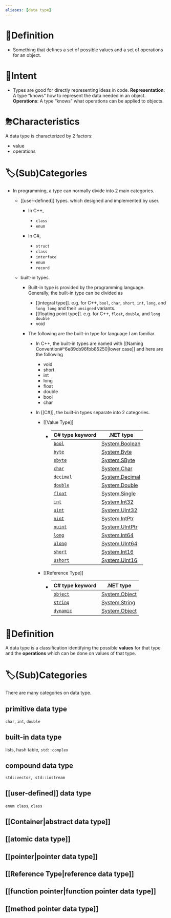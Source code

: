```yaml
---
aliases: [data type]
---
```


# 📝Definition
- Something that defines a set of possible values and a set of operations for an object.

# 🎯Intent
- Types are good for directly representing ideas in code.
**Representation**: A type “knows” how to represent the data needed in an object.
**Operations**: A type “knows” what operations can be applied to objects.

# ⛈Characteristics
A data type is characterized by 2 factors:
- value
- operations

# 🏷(Sub)Categories
- In programming, a type can normally divide into 2 main categories.
    - [[user-defined]] types. which designed and implemented by user.
        - In C++,
            - `class`
            - `enum`
            
        - In C#,
            - `struct`
            - `class`
            - `interface`
            - `enum`
            - `record`
            
    - built-in types.
        - Built-in type is provided by the programming language. Generally, the built-in type can be divided as
            - [[integral type]]. e.g. for C++, `bool`, `char`, `short`, `int`, `long`, and `long long` and their `unsigned` variants.
            - [[floating point type]]. e.g. for C++, `float`, `double`, and `long double`
            - void
            
        - The following are the built-in type for language I am familiar.
            - In C++, the built-in types are named with [[Naming Convention#^6e89cb96fbb85250|lower case]] and here are the following
                - void
                - short
                - int
                - long
                - float
                - double
                - bool
                - char
                
            - In [[C#]], the built-in types separate into 2 categories.
                - [[Value Type]]
                    - | C# type keyword                                              | .NET type                                                    |
                      | ------------------------------------------------------------ | ------------------------------------------------------------ |
                      | [`bool`](https://docs.microsoft.com/en-us/dotnet/csharp/language-reference/builtin-types/bool) | [System.Boolean](https://docs.microsoft.com/en-us/dotnet/api/system.boolean) |
                      | [`byte`](https://docs.microsoft.com/en-us/dotnet/csharp/language-reference/builtin-types/integral-numeric-types) | [System.Byte](https://docs.microsoft.com/en-us/dotnet/api/system.byte) |
                      | [`sbyte`](https://docs.microsoft.com/en-us/dotnet/csharp/language-reference/builtin-types/integral-numeric-types) | [System.SByte](https://docs.microsoft.com/en-us/dotnet/api/system.sbyte) |
                      | [`char`](https://docs.microsoft.com/en-us/dotnet/csharp/language-reference/builtin-types/char) | [System.Char](https://docs.microsoft.com/en-us/dotnet/api/system.char) |
                      | [`decimal`](https://docs.microsoft.com/en-us/dotnet/csharp/language-reference/builtin-types/floating-point-numeric-types) | [System.Decimal](https://docs.microsoft.com/en-us/dotnet/api/system.decimal) |
                      | [`double`](https://docs.microsoft.com/en-us/dotnet/csharp/language-reference/builtin-types/floating-point-numeric-types) | [System.Double](https://docs.microsoft.com/en-us/dotnet/api/system.double) |
                      | [`float`](https://docs.microsoft.com/en-us/dotnet/csharp/language-reference/builtin-types/floating-point-numeric-types) | [System.Single](https://docs.microsoft.com/en-us/dotnet/api/system.single) |
                      | [`int`](https://docs.microsoft.com/en-us/dotnet/csharp/language-reference/builtin-types/integral-numeric-types) | [System.Int32](https://docs.microsoft.com/en-us/dotnet/api/system.int32) |
                      | [`uint`](https://docs.microsoft.com/en-us/dotnet/csharp/language-reference/builtin-types/integral-numeric-types) | [System.UInt32](https://docs.microsoft.com/en-us/dotnet/api/system.uint32) |
                      | [`nint`](https://docs.microsoft.com/en-us/dotnet/csharp/language-reference/builtin-types/integral-numeric-types) | [System.IntPtr](https://docs.microsoft.com/en-us/dotnet/api/system.intptr) |
                      | [`nuint`](https://docs.microsoft.com/en-us/dotnet/csharp/language-reference/builtin-types/integral-numeric-types) | [System.UIntPtr](https://docs.microsoft.com/en-us/dotnet/api/system.uintptr) |
                      | [`long`](https://docs.microsoft.com/en-us/dotnet/csharp/language-reference/builtin-types/integral-numeric-types) | [System.Int64](https://docs.microsoft.com/en-us/dotnet/api/system.int64) |
                      | [`ulong`](https://docs.microsoft.com/en-us/dotnet/csharp/language-reference/builtin-types/integral-numeric-types) | [System.UInt64](https://docs.microsoft.com/en-us/dotnet/api/system.uint64) |
                      | [`short`](https://docs.microsoft.com/en-us/dotnet/csharp/language-reference/builtin-types/integral-numeric-types) | [System.Int16](https://docs.microsoft.com/en-us/dotnet/api/system.int16) |
                      | [`ushort`](https://docs.microsoft.com/en-us/dotnet/csharp/language-reference/builtin-types/integral-numeric-types) | [System.UInt16](https://docs.microsoft.com/en-us/dotnet/api/system.uint16) |
                    
                - [[Reference Type]]
                    - | C# type keyword                                              | .NET type                                                    |
                      | ------------------------------------------------------------ | ------------------------------------------------------------ |
                      | [`object`](https://docs.microsoft.com/en-us/dotnet/csharp/language-reference/builtin-types/reference-types#the-object-type) | [System.Object](https://docs.microsoft.com/en-us/dotnet/api/system.object) |
                      | [`string`](https://docs.microsoft.com/en-us/dotnet/csharp/language-reference/builtin-types/reference-types#the-string-type) | [System.String](https://docs.microsoft.com/en-us/dotnet/api/system.string) |
                      | [`dynamic`](https://docs.microsoft.com/en-us/dotnet/csharp/language-reference/builtin-types/reference-types#the-dynamic-type) | [System.Object](https://docs.microsoft.com/en-us/dotnet/api/system.object) |





# 📝Definition
A data type is a classification identifying the possible **values** for that type and the **operations** which can be done on values of that type.



# 🏷(Sub)Categories
There are many categories on data type.
## primitive data type
`char`, `int`, `double`
## built-in data type
lists, hash table, `std::complex`
## compound data type
`std::vector, std::iostream`
## [[user-defined]] data type
`enum class`, `class`
## [[Container|abstract data type]]

## [[atomic data type]]

## [[pointer|pointer data type]]

## [[Reference Type|reference data type]]

## [[function pointer|function pointer data type]]


## [[method pointer data type]]


